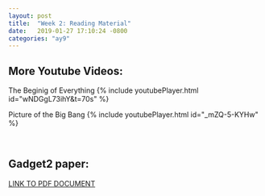 ```yaml
---
layout: post
title:  "Week 2: Reading Material"
date:   2019-01-27 17:10:24 -0800
categories: "ay9"
---
```


## More Youtube Videos:

The Beginig of Everything
{% include youtubePlayer.html id="wNDGgL73ihY&t=70s" %}

Picture of the Big Bang
{% include youtubePlayer.html id="_mZQ-5-KYHw" %}

<br>

## Gadget2 paper:


[ LINK TO PDF DOCUMENT ]( https://wwwmpa.mpa-garching.mpg.de/gadget/gadget2-paper.pdf )
